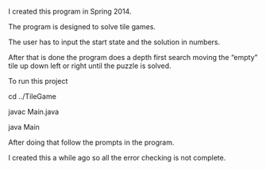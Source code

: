 I created this program in Spring 2014.

The program is designed to solve tile games.

The user has to input the start state and the solution in numbers.

After that is done the program does a depth first search moving the “empty” tile
	up down left or right until the puzzle is solved.

To run this project

cd ../TileGame

javac Main.java

java Main


After doing that follow the prompts in the program.

I created this a while ago so all the error checking is not complete.